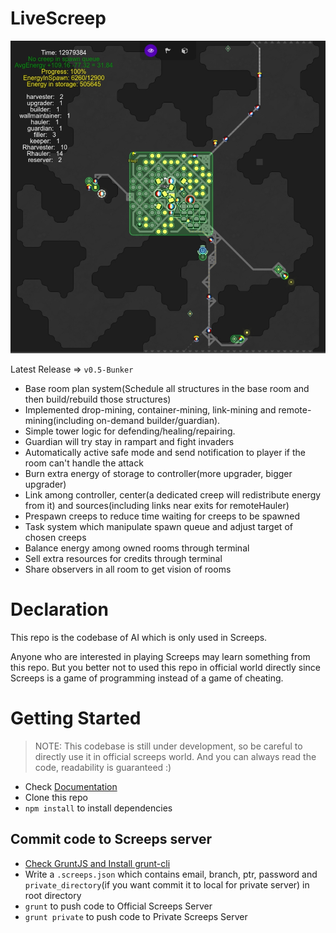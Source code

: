 ﻿# LiveScreep

![Bunker layout in real world](img/realworld.jpg)

Latest Release => `v0.5-Bunker`

* Base room plan system(Schedule all structures in the base room and then build/rebuild those structures)
* Implemented drop-mining, container-mining, link-mining and remote-mining(including on-demand builder/guardian).
* Simple tower logic for defending/healing/repairing.
* Guardian will try stay in rampart and fight invaders
* Automatically active safe mode and send notification to player if the room can't handle the attack
* Burn extra energy of storage to controller(more upgrader, bigger upgrader)
* Link among controller, center(a dedicated creep will redistribute energy from it) and sources(including links near exits for remoteHauler)
* Prespawn creeps to reduce time waiting for creeps to be spawned
* Task system which manipulate spawn queue and adjust target of chosen creeps
* Balance energy among owned rooms through terminal
* Sell extra resources for credits through terminal
* Share observers in all room to get vision of rooms

# Declaration

This repo is the codebase of AI which is only used in Screeps.

Anyone who are interested in playing Screeps may learn something from this repo. But you better not to used this repo in official world directly since Screeps is a game of programming instead of a game of cheating.

# Getting Started

> NOTE: This codebase is still under development, so be careful to directly use it in official screeps world.
> And you can always read the code, readability is guaranteed :)

* Check [Documentation](https://github.com/LuckyKoala/LiveScreep/wiki)
* Clone this repo
* `npm install` to install dependencies

## Commit code to Screeps server

* [Check GruntJS and Install grunt-cli](https://gruntjs.com/getting-started)
* Write a `.screeps.json` which contains email, branch, ptr, password and `private_directory`(if you want commit it to local for private server) in root directory
* `grunt` to push code to Official Screeps Server
* `grunt private` to push code to Private Screeps Server
